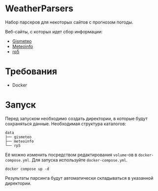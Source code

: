 # WeatherParsers
Набор парсеров для некоторых сайтов с прогнозом погоды.

Веб-сайты, с которых идет сбор информации:
- [Gismeteo](https://www.gismeteo.ru/)
- [Meteoinfo](https://meteoinfo.ru/)
- [rp5](https://rp5.ru)

# Требования
- Docker

# Запуск
Перед запуском необходимо создать директории, в которые будут сохраняться данные. Необходимая структура каталогов:
```
data
├── gismeteo
├── meteoinfo
└── rp5
```
Её можно изменить посредством редактирования `volume`-ов в `docker-compose.yml`.
Для запуска используйте `docker-compose.yml`.
```docker
docker compose up -d
```
Результаты парсинга будут автоматически складываться в указанной директории.